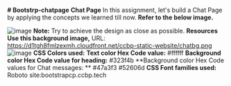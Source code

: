 **# Bootstrp-chatpage**
**Chat Page**
In this assignment, let's build a Chat Page by applying the concepts we learned till now.
**Refer to the below image.**


![image](https://github.com/P-Joel-Prakash/Bootstrp-chatpage/assets/135586760/2976f969-c541-4311-8d18-a3ae1e508e17)
**Note:**
Try to achieve the design as close as possible.
**Resources**
**Use this background image,**
URL: https://d1tgh8fmlzexmh.cloudfront.net/ccbp-static-website/chatbg.png
 ![image](https://github.com/P-Joel-Prakash/Bootstrp-chatpage/assets/135586760/b3798289-76e1-443d-93ed-636c4daacca3)
**CSS Colors used:**
**Text color Hex Code value:**
#ffffff
**Background color Hex Code value for heading:**
#323f4b
**Background color Hex Code values for Chat messages:
**
#47a3f3
#52606d
**CSS Font families used:**
Roboto
site:bootstrapcp.ccbp.tech
